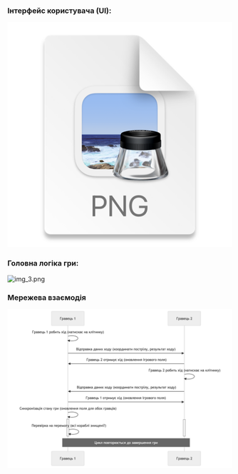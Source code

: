 ### Інтерфейс користувача (UI):

![img_2.png](img_2.png)

### Головна логіка гри:

![img_3.png](set.png)

### Мережева взаємодія

![img_4.png](step-3.png)
